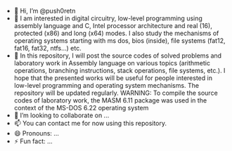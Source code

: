 - 👋 Hi, I’m @push0retn 
- 👀 I am interested in digital circuitry, low-level programming using assembly language and C, Intel processor architecture and real (16), protected (x86) and long (x64) modes.
      I also study the mechanisms of operating systems starting with ms dos, bios (inside), file systems (fat12, fat16, fat32, ntfs...) etc.
- 🌱 In this repository, I will post the source codes of solved problems and laboratory work in Assembly language on various topics (arithmetic operations, branching instructions, stack operations, file systems, etc.).
      I hope that the presented works will be useful for people interested in low-level programming and operating system mechanisms.
      The repository will be updated regularly.
WARNING: To compile the source codes of laboratory work, the MASM 6.11 package was used in the context of the MS-DOS 6.22 operating system
- 💞️ I’m looking to collaborate on ...
- 📫 You can contact me for now using this repository.
- 😄 Pronouns: ...
- ⚡ Fun fact: ...

<!---
push0retn/push0retn is a ✨ special ✨ repository because its `README.md` (this file) appears on your GitHub profile.
You can click the Preview link to take a look at your changes.
--->
